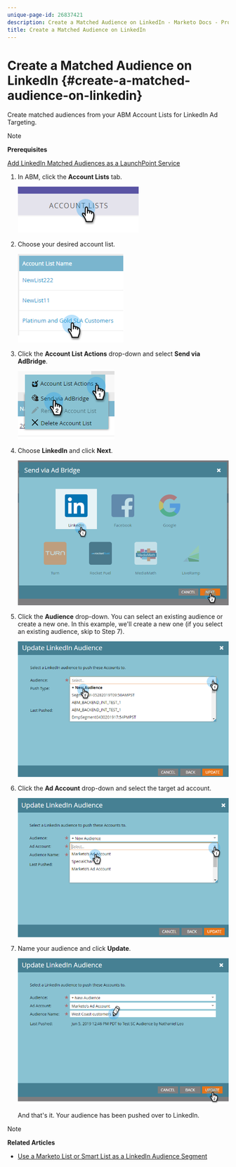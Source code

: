 ```yaml
---
unique-page-id: 26837421
description: Create a Matched Audience on LinkedIn - Marketo Docs - Product Documentation
title: Create a Matched Audience on LinkedIn
---
```


# Create a Matched Audience on LinkedIn {#create-a-matched-audience-on-linkedin}

Create matched audiences from your ABM Account Lists for LinkedIn Ad Targeting.

>[!NOTE]
>
>**Prerequisites**
>
>[Add LinkedIn Matched Audiences as a LaunchPoint Service](http://docs.marketo.com/x/I4Fy)

1. In ABM, click the **Account Lists** tab.

   ![](assets/one-1.png)

1. Choose your desired account list.

   ![](assets/two.png)

1. Click the **Account List Actions** drop-down and select **Send via AdBridge**.

   ![](assets/three-1.png)

1. Choose **LinkedIn** and click **Next**.

   ![](assets/four-1.png)

1. Click the **Audience** drop-down. You can select an existing audience or create a new one. In this example, we'll create a new one (if you select an existing audience, skip to Step 7).

   ![](assets/five-1.png)

1. Click the **Ad Account** drop-down and select the target ad account.

   ![](assets/six-1.png)

1. Name your audience and click **Update**.

   ![](assets/seven.png)

   And that's it. Your audience has been pushed over to LinkedIn.

>[!NOTE]
>
>**Related Articles**
>
>* [Use a Marketo List or Smart List as a LinkedIn Audience Segment](http://docs.marketo.com/x/NIFy)
>

